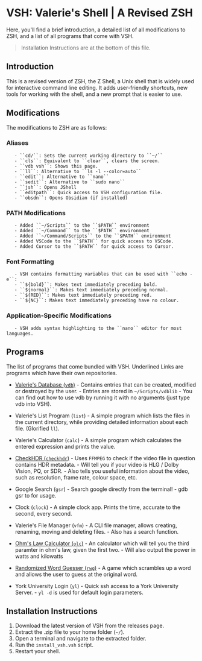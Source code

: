 # VSH: Valerie's Shell | A Revised ZSH
Here, you'll find a brief introduction, a detailed list of all modifications to ZSH, and a list of all programs that come with VSH.
> Installation Instructions are at the bottom of this file.

## Introduction

This is a revised version of ZSH, the Z Shell, a Unix shell that is widely used for interactive command line editing. It adds user-friendly shortcuts, new tools for working with the shell, and a new prompt that is easier to use.

## Modifications

The modifications to ZSH are as follows:

### Aliases
       - ``cd/``: Sets the current working directory to ``~/``
       - ``cls``: Equivalent to ``clear``, clears the screen.
       - ``vdb vsh``: Shows this page.
       - ``ll``: Alternative to ``ls -l --color=auto``
       - ``edit``: Alternative to ``nano``
       - ``sedit``: Alternative to ``sudo nano``
       - ``jsh``: Opens JShell
       - ``editpath``: Quick access to VSH configuration file.
       - ``obsdn``: Opens Obsidian (if installed)

### PATH Modifications
       - Added ``~/Scripts`` to the ``$PATH`` environment
       - Added ``~/Command`` to the ``$PATH`` environment
       - Added ``~/Command/Scripts`` to the ``$PATH`` environment
       - Added VSCode to the ``$PATH`` for quick access to VSCode.
       - Added Cursor to the ``$PATH`` for quick access to Cursor.

### Font Formatting
       - VSH contains formatting variables that can be used with ``echo -e``:
       - ``${bold}``: Makes text immediately preceding bold.
       - ``${normal}``: Makes text immediately preceding normal.
       - ``${RED}``: Makes text immediately preceding red.
       - ``${NC}``: Makes text immediately preceding have no colour.

### Application-Specific Modifications
       - VSH adds syntax highlighting to the ``nano`` editor for most languages.
    


## Programs
The list of programs that come bundled with VSH. Underlined Links are programs which have their own repositories.

- [Valerie's Database (``vdb``)](https://github.com/thequeenofclubs/vdb)
       - Contains entries that can be created, modified or destroyed by the user.
       - Entries are stored in ``~/Scripts/vdblib``
       - You can find out how to use vdb by running it with no arguments (just type vdb into VSH).

- Valerie's List Program (``list``)
       - A simple program which lists the files in the current directory, while providing detailed information about each file. (Glorified ``ll``).

- Valerie's Calculator (``calc``)
       - A simple program which calculates the entered expression and prints the value.

- [CheckHDR (``checkhdr``)](https://github.com/thequeenofclubs/CheckHDR)
       - Uses ``FFMPEG`` to check if the video file in question contains HDR metadata.
       - Will tell you if your video is HLG / Dolby Vision, PQ, or SDR.
       - Also tells you useful information about the video, such as resolution, frame rate, colour space, etc.

- Google Search (``gsr``)
       - Search google directly from the terminal!
       - gdb gsr to for usage.

- Clock (``clock``)
       - A simple clock app. Prints the time, accurate to the second, every second.

- Valerie's File Manager (``vfm``)
       - A CLI file manager, allows creating, renaming, moving and deleting files.
       - Also has a search function.

- [Ohm's Law Calculator (``olc``)](https://github.com/thequeenofclubs/OhmsLawCalculator)
       - An calculator which will tell you the third paramter in ohm's law, given the first two.
       - Will also output the power in watts and kilowatts

- [Randomized Word Guesser (``rwg``)](https://github.com/thequeenofclubs/RandomizedWordGuesser)
       - A game which scrambles up a word and allows the user to guess at the original word.

- York University Login (``yl``)
       - Quick ssh access to a York University Server.
       - ``yl -d`` is used for default login parameters.



## Installation Instructions

1. Download the latest version of VSH from the releases page.
2. Extract the .zip file to your home folder (``~/``).
3. Open a terminal and navigate to the extracted folder.
4. Run the ``install_vsh.vsh`` script.
5. Restart your shell.

